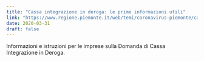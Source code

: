 ```yaml
---
title: "Cassa integrazione in deroga: le prime informazioni utili"
link: "https://www.regione.piemonte.it/web/temi/coronavirus-piemonte/cassa-integrazione-deroga-prime-informazioni-utili"
date: 2020-03-31
draft: false
---
```


Informazioni e istruzioni per le imprese sulla Domanda di Cassa Integrazione in Deroga.

